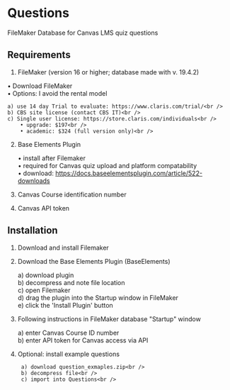 # Questions
FileMaker Database for Canvas LMS quiz questions

## Requirements

1) FileMaker (version 16 or higher; database made with v. 19.4.2)<br />

• Download FileMaker<br />
• Options: I avoid the rental model <br />

	a) use 14 day Trial to evaluate: https://www.claris.com/trial/<br />
	b) CBS site license (contact CBS IT)<br />
	c) Single user license: https://store.claris.com/individuals<br />
		• upgrade: $197<br />
		• academic: $324 (full version only)<br />
2) Base Elements Plugin<br />

	• install after Filemaker<br />
	• required for Canvas quiz upload and platform compatability<br />
	• download: https://docs.baseelementsplugin.com/article/522-downloads<br />

3) Canvas Course identification number<br />
4) Canvas API token<br />



## Installation<br />

1) Download and install Filemaker<br />
2) Download the Base Elements Plugin (BaseElements)<br />

	a) download plugin<br />
	b) decompress and note file location<br />
	c) open Filemaker<br />
	d) drag the plugin into the Startup window in FileMaker<br />
	e) click the 'Install Plugin' button<br />
3) Following instructions in FileMaker database "Startup" window<br />

	a) enter Canvas Course ID number<br />
	b) enter API token for Canvas access via API<br />

4) Optional: install example questions<br />

		a) download question_exmaples.zip<br />
		b) decompress file<br />
		c) import into Questions<br />

